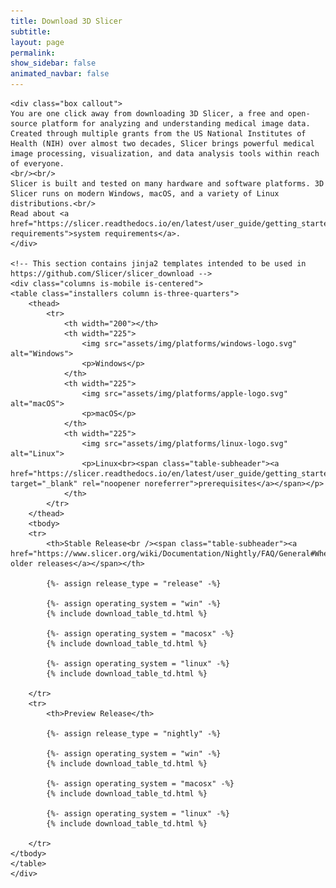 ```yaml
---
title: Download 3D Slicer
subtitle:
layout: page
permalink:
show_sidebar: false
animated_navbar: false
---
```

<div class="download" markdown="0">


    <div class="box callout">
    You are one click away from downloading 3D Slicer, a free and open-source platform for analyzing and understanding medical image data.
    Created through multiple grants from the US National Institutes of Health (NIH) over almost two decades, Slicer brings powerful medical image processing, visualization, and data analysis tools within reach of everyone.
    <br/><br/>
    Slicer is built and tested on many hardware and software platforms. 3D Slicer runs on modern Windows, macOS, and a variety of Linux distributions.<br/>
    Read about <a href="https://slicer.readthedocs.io/en/latest/user_guide/getting_started.html#system-requirements">system requirements</a>.
    </div>

    <!-- This section contains jinja2 templates intended to be used in https://github.com/Slicer/slicer_download -->
    <div class="columns is-mobile is-centered">
    <table class="installers column is-three-quarters">
        <thead>
            <tr>
                <th width="200"></th>
                <th width="225">
                    <img src="assets/img/platforms/windows-logo.svg" alt="Windows">
                    <p>Windows</p>
                </th>
                <th width="225">
                    <img src="assets/img/platforms/apple-logo.svg" alt="macOS">
                    <p>macOS</p>
                </th>
                <th width="225">
                    <img src="assets/img/platforms/linux-logo.svg" alt="Linux">
                    <p>Linux<br><span class="table-subheader"><a href="https://slicer.readthedocs.io/en/latest/user_guide/getting_started.html#linux" target="_blank" rel="noopener noreferrer">prerequisites</a></span></p>
                </th>
            </tr>
        </thead>
        <tbody>
        <tr>
            <th>Stable Release<br /><span class="table-subheader"><a href="https://www.slicer.org/wiki/Documentation/Nightly/FAQ/General#Where_can_I_download_Slicer.3F">access older releases</a></span></th>

            {%- assign release_type = "release" -%}

            {%- assign operating_system = "win" -%}
            {% include download_table_td.html %}

            {%- assign operating_system = "macosx" -%}
            {% include download_table_td.html %}

            {%- assign operating_system = "linux" -%}
            {% include download_table_td.html %}

        </tr>
        <tr>
            <th>Preview Release</th>

            {%- assign release_type = "nightly" -%}

            {%- assign operating_system = "win" -%}
            {% include download_table_td.html %}

            {%- assign operating_system = "macosx" -%}
            {% include download_table_td.html %}

            {%- assign operating_system = "linux" -%}
            {% include download_table_td.html %}

        </tr>
    </tbody>
    </table>
    </div>
</div>
